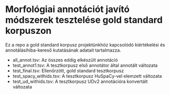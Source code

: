 # Morfológiai annotációt javító módszerek tesztelése gold standard korpuszon

Ez a repo a gold standard korpusz projektünkhöz kapcsolódó kiértékelési és annotálásihiba-kereső kutatásának adatait tartalmazza.

* all_annot.tsv: Az összes eddig elkészült annotáció
* test_annot1.tsv: A tesztkorpusz első annotátor által annotált változata
* test_final.tsv: Ellenőrzött, gold standard tesztkorpusz
* test_spacy_withids.tsv: A tesztkorpusz HuSpaCy-vel elemzett változata
* test_ud_withids.tsv: A tesztkorpusz UDv2 annotációra konvertált változata
